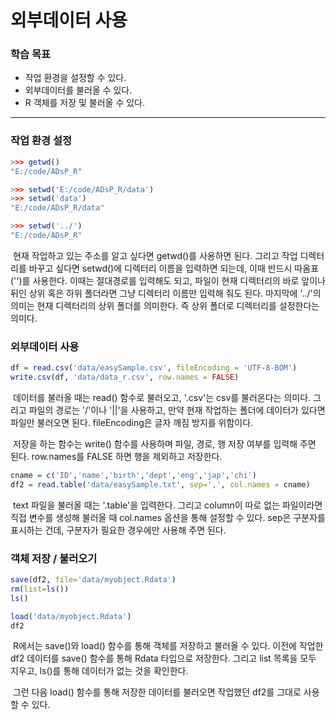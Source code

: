 # 외부데이터 사용



### 학습 목표

- 작업 환경을 설정할 수 있다.
- 외부데이터를 불러올 수 있다.
- R 객체를 저장 및 불러올 수 있다.



---



### 작업 환경 설정

```R
>>> getwd()
"E:/code/ADsP_R"

>>> setwd('E:/code/ADsP_R/data')
>>> setwd('data')
"E:/code/ADsP_R/data"

>>> setwd('../')
"E:/code/ADsP_R"
```

​	현재 작업하고 있는 주소를 알고 싶다면 getwd()를 사용하면 된다. 그리고 작업 디렉터리를 바꾸고 싶다면 setwd()에 디렉터리 이름을 입력하면 되는데, 이때 반드시 따옴표('')를 사용한다. 이때는 절대경로를 입력해도 되고, 파일이 현재 디렉터리의 바로 앞이나 뒤인 상위 혹은 하위 폴더라면 그냥 디렉터리 이름만 입력해 줘도 된다. 마지막에 '../'의 의미는 현재 디렉터리의 상위 폴더를 의미한다. 즉 상위 폴더로 디렉터리를 설정한다는 의미다.



### 외부데이터 사용

```R
df = read.csv('data/easySample.csv', fileEncoding = 'UTF-8-BOM')
write.csv(df, 'data/data_r.csv', row.names = FALSE)
```

​	데이터를 불러올 때는 read() 함수로 불러오고, '.csv'는 csv를 불러온다는 의미다. 그리고 파일의 경로는 '/'이나 '||'을 사용하고, 만약 현재 작업하는 폴더에 데이터가 있다면 파일만 불러오면 된다. fileEncoding은 글자 깨짐 방지를 위함이다.

​	저장을 하는 함수는 write() 함수를 사용하며 파일, 경로, 행 저장 여부를 입력해 주면 된다. row.names를 FALSE 하면 행을 제외하고 저장한다.



```R
cname = c('ID','name','birth','dept','eng','jap','chi')
df2 = read.table('data/easySample.txt', sep=',', col.names = cname)
```

​	text 파일을 불러올 때는 '.table'을 입력한다. 그리고 column이 따로 없는 파일이라면 직접 변수를 생성해 불러올 때 col.names 옵션을 통해 설정할 수 있다. sep은 구분자를 표시하는 건데, 구분자가 필요한 경우에만 사용해 주면 된다.



### 객체 저장 / 불러오기

```R
save(df2, file='data/myobject.Rdata')
rm(list=ls())
ls()

load('data/myobject.Rdata')
df2
```

​	R에서는 save()와 load() 함수를 통해 객체를 저장하고 불러올 수 있다. 이전에 작업한 df2 데이터를 save() 함수를 통해 Rdata 타입으로 저장한다. 그리고 list 목록을 모두 지우고, ls()를 통해 데이터가 없는 것을 확인한다.

​	그런 다음 load() 함수를 통해 저장한 데이터를 불러오면 작업했던 df2를 그대로 사용할 수 있다.
